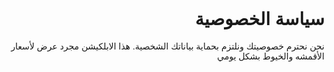 <!DOCTYPE html>
<html lang="ar">
<head>
  <meta charset="UTF-8">
  <meta name="viewport" content="width=device-width, initial-scale=1">
  <title>سياسة الخصوصية </title>
</head>
<body style="font-family: Arial, sans-serif; direction: rtl; padding: 20px;">
  <h1>سياسة الخصوصية</h1>
  <p>نحن نحترم خصوصيتك ونلتزم بحماية بياناتك الشخصية. هذا الابلكيشن مجرد عرض لأسعار الأقمشه والخيوط بشكل يومي</p>
</body>
</html>
